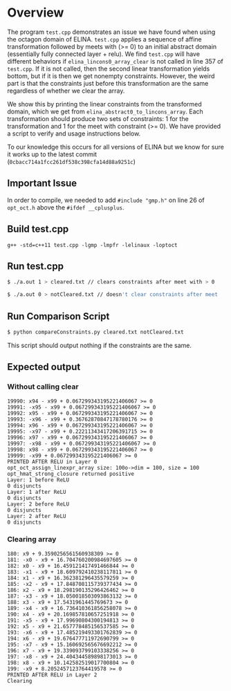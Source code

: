 # Overview
The program ```test.cpp``` demonstrates an issue we have found when using the octagon domain of ELINA. ```test.cpp``` applies a sequence of affine transformation followed by meets with (>= 0) to an initial abstract domain (essentially fully connected layer + relu). We find ```test.cpp``` will have different behaviors if ```elina_lincons0_array_clear``` is not called in line 357 of ```test.cpp```. If it is not called, then the second linear transformation yields bottom, but if it is then we get nonempty constraints. However, the weird part is that the constraints just before this transformation are the same regardless of whether we clear the array.

We show this by printing the linear constraints from the transformed domain, which we get from ```elina_abstract0_to_lincons_array```. Each transformation should produce two sets of constraints: 1 for the transformation and 1 for the meet with constraint (>= 0). We have provided a script to verify and usage instructions below. 

To our knowledge this occurs for all versions of ELINA but we know for sure it works up to the latest commit (```0cbacc714a1fcc261df538c398cfa14d88a9251c```)
## Important Issue
In order to compile, we needed to add ```#include "gmp.h"``` on line 26 of ```opt_oct.h``` above the ```#ifdef __cplusplus```. 

## Build test.cpp
```g++ -std=c++11 test.cpp -lgmp -lmpfr -lelinaux -loptoct```

## Run test.cpp
```bash
$ ./a.out 1 > cleared.txt // clears constraints after meet with > 0
```
```bash
$ ./a.out 0 > notCleared.txt // doesn't clear constraints after meet
```

## Run Comparison Script
```bash
$ python compareConstraints.py cleared.txt notCleared.txt
```

This script should output nothing if the constraints are the same. 


## Expected output

### Without calling clear
```
19990: x94 - x99 + 0.067299343195221406067 >= 0
19991: -x95 - x99 + 0.067299343195221406067 >= 0
19992: x95 - x99 + 0.067299343195221406067 >= 0
19993: -x96 - x99 + 0.36762870847178780176 >= 0
19994: x96 - x99 + 0.067299343195221406067 >= 0
19995: -x97 - x99 + 0.22211343417206391715 >= 0
19996: x97 - x99 + 0.067299343195221406067 >= 0
19997: -x98 - x99 + 0.067299343195221406067 >= 0
19998: x98 - x99 + 0.067299343195221406067 >= 0
19999: -x99 + 0.067299343195221406067 >= 0
PRINTED AFTER RELU in Layer 0
opt_oct_assign_linexpr_array size: 100o->dim = 100, size = 100
opt_hmat_strong_closure returned positive
Layer: 1 before ReLU
0 disjuncts
Layer: 1 after ReLU
0 disjuncts
Layer: 2 before ReLU
0 disjuncts
Layer: 2 after ReLU
0 disjuncts
```

### Clearing array
```
180: x9 + 9.3590256561560938309 >= 0
181: -x0 - x9 + 16.704760200984697605 >= 0
182: x0 - x9 + 16.459121417491466844 >= 0
183: -x1 - x9 + 18.609792410238117811 >= 0
184: x1 - x9 + 16.362381296435579259 >= 0
185: -x2 - x9 + 17.848708115739377434 >= 0
186: x2 - x9 + 18.298190135296426462 >= 0
187: -x3 - x9 + 18.050018503093863132 >= 0
188: x3 - x9 + 17.5431961445769673 >= 0
189: -x4 - x9 + 16.736410361856258078 >= 0
190: x4 - x9 + 20.169857810657251918 >= 0
191: -x5 - x9 + 17.99690804300194813 >= 0
192: x5 - x9 + 21.657778485156537585 >= 0
193: -x6 - x9 + 17.485219493301762839 >= 0
194: x6 - x9 + 19.676477711972690799 >= 0
195: -x7 - x9 + 15.160692565676692212 >= 0
196: x7 - x9 + 19.339093799103338256 >= 0
197: -x8 - x9 + 24.404344589898173013 >= 0
198: x8 - x9 + 10.142582519017700804 >= 0
199: -x9 + 8.2052457123764419578 >= 0
PRINTED AFTER RELU in Layer 2
Clearing
```
